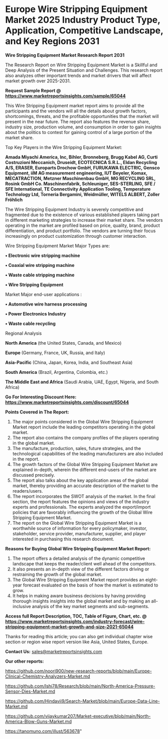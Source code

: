 # Europe Wire Stripping Equipment Market 2025 Industry Product Type, Application, Competitive Landscape, and Key Regions 2031

<strong>Wire Stripping Equipment Market Research Report 2031</strong>

The Research Report on Wire Stripping Equipment Market is a Skillful and Deep Analysis of the Present Situation and Challenges. This research report also analyzes other important trends and market drivers that will affect market growth over 2025-2031.

<strong>Request Sample Report @ <a href=https://www.marketreportsinsights.com/sample/65044>https://www.marketreportsinsights.com/sample/65044</a></strong>

This Wire Stripping Equipment market report aims to provide all the participants and the vendors will all the details about growth factors, shortcomings, threats, and the profitable opportunities that the market will present in the near future. The report also features the revenue share, industry size, production volume, and consumption in order to gain insights about the politics to contest for gaining control of a large portion of the market share.

Top Key Players in the Wire Stripping Equipment Market:

<strong>Amada Miyachi America, Inc, Bihler, Bronneberg, Brugg Kabel AG, Curti Costruzioni Meccanich, Druseidt, ECOTECNICA S.R.L., Eldan Recycling A/S, ERASER, Europarts Drochow GmbH, FURUKAWA ELECTRIC, Gensco Equipment, iiM AG measurement engineering, IUT Beyeler, Komax, MECATRACTION, Metzner Maschinenbau GmbH, MG RECYCLING SRL, Rosink GmbH Co. Maschinenfabrik, Schleuniger, SES-STERLING, SFE / SFE International, TE Connectivity Application Tooling, Temperature Technology Ltd, Torneria Bergamini, Weidmüller, WITELS ALBERT, Zoller Fröhlich</strong>

The Wire Stripping Equipment Industry is severely competitive and fragmented due to the existence of various established players taking part in different marketing strategies to increase their market share. The vendors operating in the market are profiled based on price, quality, brand, product differentiation, and product portfolio. The vendors are turning their focus increasingly on product customization through customer interaction.

Wire Stripping Equipment Market Major Types are:

<strong>• Electronic wire stripping machine

• Coaxial wire stripping machine

• Waste cable stripping machine

• Wire Stripping Equipment</strong>

Market Major end-user applications :

<strong>• Automotive wire harness processing

• Power Electronics Industry

• Waste cable recycling</strong>

Regional Analysis

</u><strong><b>North America</b></strong> (the United States, Canada, and Mexico)

<strong><b>Europe </b></strong>(Germany, France, UK, Russia, and Italy)

<strong><b>Asia-Pacific</b></strong> (China, Japan, Korea, India, and Southeast Asia)

<strong><b>South America</b></strong> (Brazil, Argentina, Colombia, etc.)

<strong><b>The Middle East and Africa</b></strong> (Saudi Arabia, UAE, Egypt, Nigeria, and South Africa)

<strong>Go For Interesting Discount Here: <a href=https://www.marketreportsinsights.com/discount/65044>https://www.marketreportsinsights.com/discount/65044</a></strong>

<strong>Points Covered in The Report:</strong>
<ol>
  <li>The major points considered in the Global Wire Stripping Equipment Market report include the leading competitors operating in the global market.</li>
  <li>The report also contains the company profiles of the players operating in the global market.</li>
  <li>The manufacture, production, sales, future strategies, and the technological capabilities of the leading manufacturers are also included in the report.</li>
  <li>The growth factors of the Global Wire Stripping Equipment Market are explained in-depth, wherein the different end-users of the market are discussed precisely.</li>
  <li>The report also talks about the key application areas of the global market, thereby providing an accurate description of the market to the readers/users.</li>
  <li>The report incorporates the SWOT analysis of the market. In the final section, the report features the opinions and views of the industry experts and professionals. The experts analyzed the export/import policies that are favorably influencing the growth of the Global Wire Stripping Equipment Market.</li>
  <li>The report on the Global Wire Stripping Equipment Market is a worthwhile source of information for every policymaker, investor, stakeholder, service provider, manufacturer, supplier, and player interested in purchasing this research document.</li>
</ol>
<strong>Reasons for Buying Global Wire Stripping Equipment Market Report:</strong>

<ol>
  <li>The report offers a detailed analysis of the dynamic competitive landscape that keeps the reader/client well ahead of the competitors.</li>
  <li>It also presents an in-depth view of the different factors driving or restraining the growth of the global market.</li>
  <li>The Global Wire Stripping Equipment Market report provides an eight-year forecast evaluated on the basis of how the market is estimated to grow.</li>
  <li>It helps in making aware business decisions by having providing thorough insights insights into the global market and by making an all-inclusive analysis of the key market segments and sub-segments.</li>
</ol>
<strong>Access full Report Description, TOC, Table of Figure, Chart, etc. @ <a href=https://www.marketreportsinsights.com/industry-forecast/wire-stripping-equipment-market-growth-and-size-2021-65044>https://www.marketreportsinsights.com/industry-forecast/wire-stripping-equipment-market-growth-and-size-2021-65044</a></strong>


Thanks for reading this article; you can also get individual chapter wise section or region wise report version like Asia, United States, Europe.

<strong>Contact Us:</strong>
sales@marketreportsinsights.com

<strong>Our other reports:</strong>

<a href=https://github.com/noori900/new-research-reports/blob/main/Europe-Clinical-Chemistry-Analyzers-Market.md>https://github.com/noori900/new-research-reports/blob/main/Europe-Clinical-Chemistry-Analyzers-Market.md</a>

<a href=https://github.com/Ishi78/Research/blob/main/North-America-Pressure-Sensor-Dies-Market.md>https://github.com/Ishi78/Research/blob/main/North-America-Pressure-Sensor-Dies-Market.md</a>

<a href=https://github.com/Hindavii9/Search-Market/blob/main/Europe-Data-Line-Market.md>https://github.com/Hindavii9/Search-Market/blob/main/Europe-Data-Line-Market.md</a>

<a href=https://github.com/vijaykumar207/Market-executive/blob/main/North-America-Blow-Guns-Market.md>https://github.com/vijaykumar207/Market-executive/blob/main/North-America-Blow-Guns-Market.md</a>

<a href=https://tanomuno.com/illust/563678>https://tanomuno.com/illust/563678</a>"
